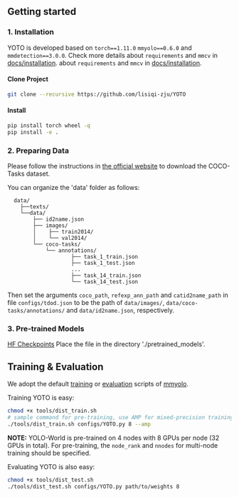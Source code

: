 ## Getting started

### 1. Installation

YOTO is developed based on `torch==1.11.0` `mmyolo==0.6.0` and `mmdetection==3.0.0`. Check more details about `requirements` and `mmcv` in [docs/installation](./docs/installation.md).
about `requirements` and `mmcv` in [docs/installation](./docs/installation.md).

#### Clone Project 

```bash
git clone --recursive https://github.com/lisiqi-zju/YOTO
```
#### Install

```bash
pip install torch wheel -q
pip install -e .
```

### 2. Preparing Data

Please follow the instructions in [the official website](https://github.com/coco-tasks/dataset) to download the COCO-Tasks dataset.

You can organize the 'data' folder as follows:
```
  data/
    ├──texts/
    └──data/
        ├── id2name.json
        ├── images/
        │    ├── train2014/
        │    └── val2014/
        └── coco-tasks/
            └── annotations/
                    ├── task_1_train.json
                    ├── task_1_test.json
                    ...
                    ├── task_14_train.json
                    └── task_14_test.json

```
Then set the arguments `coco_path`, `refexp_ann_path` and `catid2name_path` in file `configs/tdod.json` to be the path of `data/images/`, `data/coco-tasks/annotations/` and `data/id2name.json`, respectively.


### 3. Pre-trained Models
[HF Checkpoints](https://huggingface.co/wondervictor/YOLO-World/blob/main/yolo_world_v2_s_vlpan_bn_2e-4_80e_8gpus_mask-refine_finetune_coco_ep80-492dc329.pth)
Place the file in the directory './pretrained_models'.

## Training & Evaluation

We adopt the default [training](./tools/train.py) or [evaluation](./tools/test.py) scripts of [mmyolo](https://github.com/open-mmlab/mmyolo).

Training YOTO is easy:
```bash
chmod +x tools/dist_train.sh
# sample command for pre-training, use AMP for mixed-precision training
./tools/dist_train.sh configs/YOTO.py 8 --amp
```
**NOTE:** YOLO-World is pre-trained on 4 nodes with 8 GPUs per node (32 GPUs in total). For pre-training, the `node_rank` and `nnodes` for multi-node training should be specified. 

Evaluating YOTO is also easy:

```bash
chmod +x tools/dist_test.sh
./tools/dist_test.sh configs/YOTO.py path/to/weights 8
```
